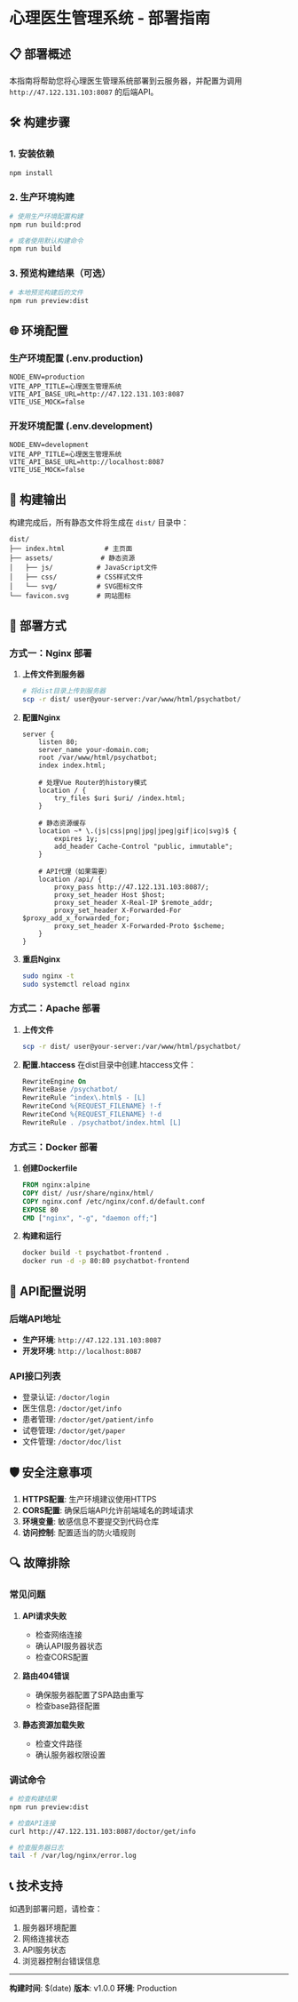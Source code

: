 # 心理医生管理系统 - 部署指南

## 📋 部署概述

本指南将帮助您将心理医生管理系统部署到云服务器，并配置为调用 `http://47.122.131.103:8087` 的后端API。

## 🛠️ 构建步骤

### 1. 安装依赖
```bash
npm install
```

### 2. 生产环境构建
```bash
# 使用生产环境配置构建
npm run build:prod

# 或者使用默认构建命令
npm run build
```

### 3. 预览构建结果（可选）
```bash
# 本地预览构建后的文件
npm run preview:dist
```

## 🌐 环境配置

### 生产环境配置 (.env.production)
```env
NODE_ENV=production
VITE_APP_TITLE=心理医生管理系统
VITE_API_BASE_URL=http://47.122.131.103:8087
VITE_USE_MOCK=false
```

### 开发环境配置 (.env.development)
```env
NODE_ENV=development
VITE_APP_TITLE=心理医生管理系统
VITE_API_BASE_URL=http://localhost:8087
VITE_USE_MOCK=false
```

## 📁 构建输出

构建完成后，所有静态文件将生成在 `dist/` 目录中：

```
dist/
├── index.html          # 主页面
├── assets/            # 静态资源
│   ├── js/           # JavaScript文件
│   ├── css/          # CSS样式文件
│   └── svg/          # SVG图标文件
└── favicon.svg       # 网站图标
```

## 🚀 部署方式

### 方式一：Nginx 部署

1. **上传文件到服务器**
   ```bash
   # 将dist目录上传到服务器
   scp -r dist/ user@your-server:/var/www/html/psychatbot/
   ```

2. **配置Nginx**
   ```nginx
   server {
       listen 80;
       server_name your-domain.com;
       root /var/www/html/psychatbot;
       index index.html;

       # 处理Vue Router的history模式
       location / {
           try_files $uri $uri/ /index.html;
       }

       # 静态资源缓存
       location ~* \.(js|css|png|jpg|jpeg|gif|ico|svg)$ {
           expires 1y;
           add_header Cache-Control "public, immutable";
       }

       # API代理（如果需要）
       location /api/ {
           proxy_pass http://47.122.131.103:8087/;
           proxy_set_header Host $host;
           proxy_set_header X-Real-IP $remote_addr;
           proxy_set_header X-Forwarded-For $proxy_add_x_forwarded_for;
           proxy_set_header X-Forwarded-Proto $scheme;
       }
   }
   ```

3. **重启Nginx**
   ```bash
   sudo nginx -t
   sudo systemctl reload nginx
   ```

### 方式二：Apache 部署

1. **上传文件**
   ```bash
   scp -r dist/ user@your-server:/var/www/html/psychatbot/
   ```

2. **配置.htaccess**
   在dist目录中创建.htaccess文件：
   ```apache
   RewriteEngine On
   RewriteBase /psychatbot/
   RewriteRule ^index\.html$ - [L]
   RewriteCond %{REQUEST_FILENAME} !-f
   RewriteCond %{REQUEST_FILENAME} !-d
   RewriteRule . /psychatbot/index.html [L]
   ```

### 方式三：Docker 部署

1. **创建Dockerfile**
   ```dockerfile
   FROM nginx:alpine
   COPY dist/ /usr/share/nginx/html/
   COPY nginx.conf /etc/nginx/conf.d/default.conf
   EXPOSE 80
   CMD ["nginx", "-g", "daemon off;"]
   ```

2. **构建和运行**
   ```bash
   docker build -t psychatbot-frontend .
   docker run -d -p 80:80 psychatbot-frontend
   ```

## 🔧 API配置说明

### 后端API地址
- **生产环境**: `http://47.122.131.103:8087`
- **开发环境**: `http://localhost:8087`

### API接口列表
- 登录认证: `/doctor/login`
- 医生信息: `/doctor/get/info`
- 患者管理: `/doctor/get/patient/info`
- 试卷管理: `/doctor/get/paper`
- 文件管理: `/doctor/doc/list`

## 🛡️ 安全注意事项

1. **HTTPS配置**: 生产环境建议使用HTTPS
2. **CORS配置**: 确保后端API允许前端域名的跨域请求
3. **环境变量**: 敏感信息不要提交到代码仓库
4. **访问控制**: 配置适当的防火墙规则

## 🔍 故障排除

### 常见问题

1. **API请求失败**
   - 检查网络连接
   - 确认API服务器状态
   - 检查CORS配置

2. **路由404错误**
   - 确保服务器配置了SPA路由重写
   - 检查base路径配置

3. **静态资源加载失败**
   - 检查文件路径
   - 确认服务器权限设置

### 调试命令

```bash
# 检查构建结果
npm run preview:dist

# 检查API连接
curl http://47.122.131.103:8087/doctor/get/info

# 检查服务器日志
tail -f /var/log/nginx/error.log
```

## 📞 技术支持

如遇到部署问题，请检查：
1. 服务器环境配置
2. 网络连接状态
3. API服务状态
4. 浏览器控制台错误信息

---

**构建时间**: $(date)
**版本**: v1.0.0
**环境**: Production